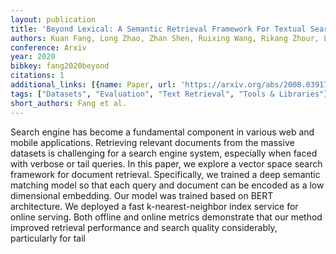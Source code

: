 ```yaml
---
layout: publication
title: 'Beyond Lexical: A Semantic Retrieval Framework For Textual Searchengine'
authors: Kuan Fang, Long Zhao, Zhan Shen, Ruixing Wang, Rikang Zhour, Liwen Fan
conference: Arxiv
year: 2020
bibkey: fang2020beyond
citations: 1
additional_links: [{name: Paper, url: 'https://arxiv.org/abs/2008.03917'}]
tags: ["Datasets", "Evaluation", "Text Retrieval", "Tools & Libraries"]
short_authors: Fang et al.
---
```

Search engine has become a fundamental component in various web and mobile
applications. Retrieving relevant documents from the massive datasets is
challenging for a search engine system, especially when faced with verbose or
tail queries. In this paper, we explore a vector space search framework for
document retrieval. Specifically, we trained a deep semantic matching model so
that each query and document can be encoded as a low dimensional embedding. Our
model was trained based on BERT architecture. We deployed a fast
k-nearest-neighbor index service for online serving. Both offline and online
metrics demonstrate that our method improved retrieval performance and search
quality considerably, particularly for tail